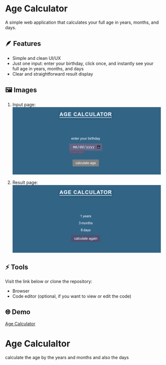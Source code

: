 # Age Calculator
A simple web application that calculates your full age in years, months, and days.  

## 🪶 Features
- Simple and clean UI/UX  
- Just one input: enter your birthday, click once, and instantly see your full age in years, months, and days  
- Clear and straightforward result display  

## 🖼️ Images
1. Input page:  
   ![input](/input.png)  

2. Result page:  
   ![result](/result.png)  

## ⚡ Tools 
Visit the link below or clone the repository:  
- Browser  
- Code editor (optional, if you want to view or edit the code)  

## 🌐 Demo
[Age Calculator](https://ice-machine.github.io/AgeCalculator/)

# Age Calculaltor
calculate the age by the years and months and also the days

